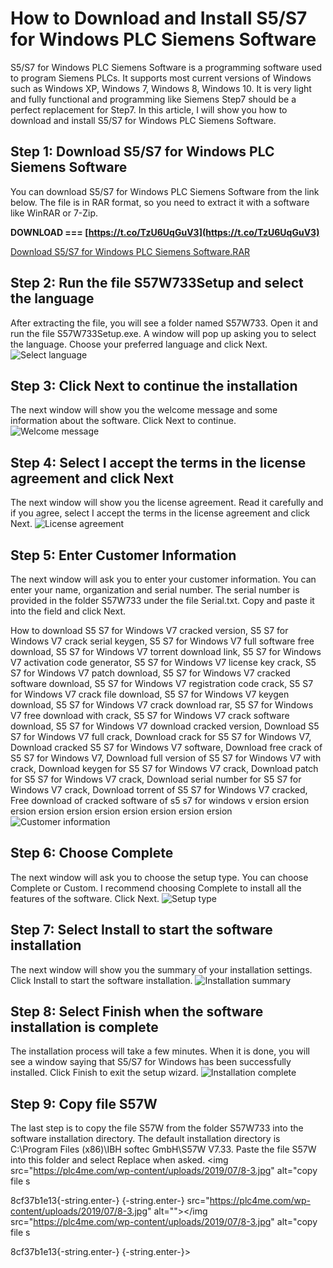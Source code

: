 # How to Download and Install S5/S7 for Windows PLC Siemens Software
 
S5/S7 for Windows PLC Siemens Software is a programming software used to program Siemens PLCs. It supports most current versions of Windows such as Windows XP, Windows 7, Windows 8, Windows 10. It is very light and fully functional and programming like Siemens Step7 should be a perfect replacement for Step7. In this article, I will show you how to download and install S5/S7 for Windows PLC Siemens Software.
 
## Step 1: Download S5/S7 for Windows PLC Siemens Software
 
You can download S5/S7 for Windows PLC Siemens Software from the link below. The file is in RAR format, so you need to extract it with a software like WinRAR or 7-Zip.
 
**DOWNLOAD === [https://t.co/TzU6UqGuV3](https://t.co/TzU6UqGuV3)**


 
[Download S5/S7 for Windows PLC Siemens Software.RAR](https://plc4me.com/download-s5-s7-for-windows-plc-siemens-software-real-100/)
 
## Step 2: Run the file S57W733Setup and select the language
 
After extracting the file, you will see a folder named S57W733. Open it and run the file S57W733Setup.exe. A window will pop up asking you to select the language. Choose your preferred language and click Next.
 ![Select language](https://plc4me.com/wp-content/uploads/2019/07/1-3.jpg) 
## Step 3: Click Next to continue the installation
 
The next window will show you the welcome message and some information about the software. Click Next to continue.
 ![Welcome message](https://plc4me.com/wp-content/uploads/2019/07/2-3.jpg) 
## Step 4: Select I accept the terms in the license agreement and click Next
 
The next window will show you the license agreement. Read it carefully and if you agree, select I accept the terms in the license agreement and click Next.
 ![License agreement](https://plc4me.com/wp-content/uploads/2019/07/3-3.jpg) 
## Step 5: Enter Customer Information
 
The next window will ask you to enter your customer information. You can enter your name, organization and serial number. The serial number is provided in the folder S57W733 under the file Serial.txt. Copy and paste it into the field and click Next.
 
How to download S5 S7 for Windows V7 cracked version,  S5 S7 for Windows V7 crack serial keygen,  S5 S7 for Windows V7 full software free download,  S5 S7 for Windows V7 torrent download link,  S5 S7 for Windows V7 activation code generator,  S5 S7 for Windows V7 license key crack,  S5 S7 for Windows V7 patch download,  S5 S7 for Windows V7 cracked software download,  S5 S7 for Windows V7 registration code crack,  S5 S7 for Windows V7 crack file download,  S5 S7 for Windows V7 keygen download,  S5 S7 for Windows V7 crack download rar,  S5 S7 for Windows V7 free download with crack,  S5 S7 for Windows V7 crack software download,  S5 S7 for Windows V7 download cracked version,  Download S5 S7 for Windows V7 full crack,  Download crack for S5 S7 for Windows V7,  Download cracked S5 S7 for Windows V7 software,  Download free crack of S5 S7 for Windows V7,  Download full version of S5 S7 for Windows V7 with crack,  Download keygen for S5 S7 for Windows V7 crack,  Download patch for S5 S7 for Windows V7 crack,  Download serial number for S5 S7 for Windows V7 crack,  Download torrent of S5 S7 for Windows V7 cracked,  Free download of cracked software of s5 s7 for windows v  ersion  ersion  ersion  ersion  ersion  ersion  ersion  ersion  ersion  ersion
 ![Customer information](https://plc4me.com/wp-content/uploads/2019/07/4-3.jpg) 
## Step 6: Choose Complete
 
The next window will ask you to choose the setup type. You can choose Complete or Custom. I recommend choosing Complete to install all the features of the software. Click Next.
 ![Setup type](https://plc4me.com/wp-content/uploads/2019/07/5-3.jpg) 
## Step 7: Select Install to start the software installation
 
The next window will show you the summary of your installation settings. Click Install to start the software installation.
 ![Installation summary](https://plc4me.com/wp-content/uploads/2019/07/6-3.jpg) 
## Step 8: Select Finish when the software installation is complete
 
The installation process will take a few minutes. When it is done, you will see a window saying that S5/S7 for Windows has been successfully installed. Click Finish to exit the setup wizard.
 ![Installation complete](https://plc4me.com/wp-content/uploads/2019/07/7-3.jpg) 
## Step 9: Copy file S57W
 
The last step is to copy the file S57W from the folder S57W733 into the software installation directory. The default installation directory is C:\Program Files (x86)\IBH softec GmbH\S57W V7.33\. Paste the file S57W into this folder and select Replace when asked.
 <img src="https://plc4me.com/wp-content/uploads/2019/07/8-3.jpg" alt="copy file s</p> 8cf37b1e13{-string.enter-}
{-string.enter-} src="https://plc4me.com/wp-content/uploads/2019/07/8-3.jpg" alt=""></img src="https://plc4me.com/wp-content/uploads/2019/07/8-3.jpg" alt="copy file s</p> 8cf37b1e13{-string.enter-}
{-string.enter-}>
